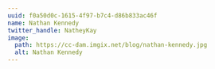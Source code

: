 ```yaml
---
uuid: f0a50d0c-1615-4f97-b7c4-d86b833ac46f
name: Nathan Kennedy
twitter_handle: NatheyKay
image:
  path: https://cc-dam.imgix.net/blog/nathan-kennedy.jpg
  alt: Nathan Kennedy
---
```


